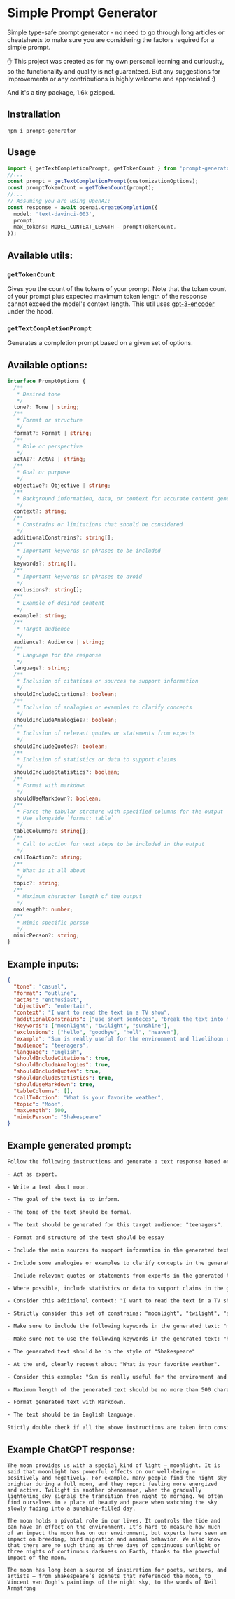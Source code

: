 # Simple Prompt Generator

Simple type-safe prompt generator - no need to go through long articles or cheatsheets to make sure you are considering the factors required for a simple prompt.

✋ This project was created as for my own personal learning and curiousity, so the functionality and quality is not guaranteed. But any suggestions for improvements or any contributions is highly welcome and appreciated :)

And it's a tiny package, 1.6k gzipped.

## Instrallation

```shell
npm i prompt-generator
```

## Usage

```ts
import { getTextCompletionPrompt, getTokenCount } from 'prompt-generator';
//...
const prompt = getTextCompletionPrompt(customizationOptions);
const promptTokenCount = getTokenCount(prompt);
//...
// Assuming you are using OpenAI:
const response = await openai.createCompletion({
  model: 'text-davinci-003',
  prompt,
  max_tokens: MODEL_CONTEXT_LENGTH - promptTokenCount,
});
```

## Available utils:

### `getTokenCount`

Gives you the count of the tokens of your prompt. Note that the token count of your prompt plus expected maximum token length of the response cannot exceed the model's context length.
This util uses [gpt-3-encoder](https://www.npmjs.com/package/gpt-3-encoder) under the hood.

### `getTextCompletionPrompt`

Generates a completion prompt based on a given set of options.

## Available options:

```ts
interface PromptOptions {
  /**
   * Desired tone
   */
  tone?: Tone | string;
  /**
   * Format or structure
   */
  format?: Format | string;
  /**
   * Role or perspective
   */
  actAs?: ActAs | string;
  /**
   * Goal or purpose
   */
  objective?: Objective | string;
  /**
   * Background information, data, or context for accurate content generation
   */
  context?: string;
  /**
   * Constrains or limitations that should be considered
   */
  additionalConstrains?: string[];
  /**
   * Important keywords or phrases to be included
   */
  keywords?: string[];
  /**
   * Important keywords or phrases to avoid
   */
  exclusions?: string[];
  /**
   * Example of desired content
   */
  example?: string;
  /**
   * Target audience
   */
  audience?: Audience | string;
  /**
   * Language for the response
   */
  language?: string;
  /**
   * Inclusion of citations or sources to support information
   */
  shouldIncludeCitations?: boolean;
  /**
   * Inclusion of analogies or examples to clarify concepts
   */
  shouldIncludeAnalogies?: boolean;
  /**
   * Inclusion of relevant quotes or statements from experts
   */
  shouldIncludeQuotes?: boolean;
  /**
   * Inclusion of statistics or data to support claims
   */
  shouldIncludeStatistics?: boolean;
  /**
   * Format with markdown
   */
  shouldUseMarkdown?: boolean;
  /**
   * Force the tabular strcture with specified columns for the output
   * Use alongside `format: table`
   */
  tableColumns?: string[];
  /**
   * Call to action for next steps to be included in the output
   */
  callToAction?: string;
  /**
   * What is it all about
   */
  topic?: string;
  /**
   * Maximum character length of the output
   */
  maxLength?: number;
  /**
   * Mimic specific person
   */
  mimicPerson?: string;
}
```

## Example inputs:

```json
{
  "tone": "casual",
  "format": "outline",
  "actAs": "enthusiast",
  "objective": "entertain",
  "context": "I want to read the text in a TV show",
  "additionalConstrains": ["use short senteces", "break the text into multiple paragraphs"],
  "keywords": ["moonlight", "twilight", "sunshine"],
  "exclusions": ["hello", "goodbye", "hell", "heaven"],
  "example": "Sun is really useful for the environment and livelihoon on earth. people will die without sun. but we should make sure to to wear sunglasses and sunscreen to stay safe when we are sunbathing",
  "audience": "teenagers",
  "language": "English",
  "shouldIncludeCitations": true,
  "shouldIncludeAnalogies": true,
  "shouldIncludeQuotes": true,
  "shouldIncludeStatistics": true,
  "shouldUseMarkdown": true,
  "tableColumns": [],
  "callToAction": "What is your favorite weather",
  "topic": "Moon",
  "maxLength": 500,
  "mimicPerson": "Shakespeare"
}
```

## Example generated prompt:

```txt
Follow the following instructions and generate a text response based on them.

- Act as expert.

- Write a text about moon.

- The goal of the text is to inform.

- The tone of the text should be formal.

- The text should be generated for this target audience: "teenagers".

- Format and structure of the text should be essay

- Include the main sources to support information in the generated text.

- Include some analogies or examples to clarify concepts in the generated text.

- Include relevant quotes or statements from experts in the generated text.

- Where possible, include statistics or data to support claims in the generated text.

- Consider this additional context: "I want to read the text in a TV show".

- Strictly consider this set of constrains: "moonlight", "twilight", "sunshine".

- Make sure to include the following keywords in the generated text: "moonlight", "twilight", "sunshine".

- Make sure not to use the following keywords in the generated text: "hello", "goodbye", "hell", "heaven".

- The generated text should be in the style of "Shakespeare"

- At the end, clearly request about "What is your favorite weather".

- Consider this example: "Sun is really useful for the environment and livelihoon on earth. people will die without sun. but we should make sure to to wear sunglasses and sunscreen to stay safe when we are sunbathing".

- Maximum length of the generated text should be no more than 500 characters.

- Format generated text with Markdown.

- The text should be in English language.

Stictly double check if all the above instructions are taken into consideration and the response is accurate before returning it.
```

## Example ChatGPT response:

```text
The moon provides us with a special kind of light – moonlight. It is said that moonlight has powerful effects on our well-being – positively and negatively. For example, many people find the night sky brighter during a full moon, and they report feeling more energized and active. Twilight is another phenomenon, when the gradually lightening sky signals the transition from night to morning. We often find ourselves in a place of beauty and peace when watching the sky slowly fading into a sunshine-filled day.

The moon holds a pivotal role in our lives. It controls the tide and can have an effect on the environment. It’s hard to measure how much of an impact the moon has on our environment, but experts have seen an impact on breeding, bird migration and animal behavior. We also know that there are no such thing as three days of continuous sunlight or three nights of continuous darkness on Earth, thanks to the powerful impact of the moon.

The moon has long been a source of inspiration for poets, writers, and artists – from Shakespeare’s sonnets that referenced the moon, to Vincent van Gogh’s paintings of the night sky, to the words of Neil Armstrong
```
